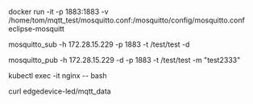 docker run -it -p 1883:1883 -v /home/tom/mqtt_test/mosquitto.conf:/mosquitto/config/mosquitto.conf eclipse-mosquitt

mosquitto_sub -h 172.28.15.229 -p 1883 -t /test/test -d

mosquitto_pub -h 172.28.15.229 -d -p 1883 -t /test/test -m "test2333"

kubectl exec -it nginx -- bash

curl edgedevice-led/mqtt_data